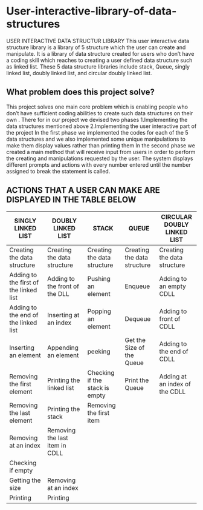 # User-interactive-library-of-data-structures

USER INTERACTIVE DATA STRUCTUR LIBRARY
This user interactive data structure library is a library of 5 structure which the user can create and manipulate.
It is a library of data structure created for users who don’t have a coding skill which reaches to creating a user defined data structure such as linked list.
These 5 data structure libraries include stack, Queue, singly linked list, doubly linked list, and circular doubly linked list.

## What problem does this project solve?
This project solves one main core problem which is enabling people who don’t have sufficient coding abilities to create such data structures on their own . There for in our project we devised two phases
1.Implementing the data structures mentioned above
2.Implementing the user interactive part of the project
In the first phase we implemented the codes for each of the 5 data structures and we also implemented some unique manipulations to make them display values rather than printing them
In the second phase we created a main method that will receive input from users in order to perform the creating and manipulations requested by the user.
The system displays different prompts and actions with every number entered until the number assigned to break the statement is called.

## ACTIONS THAT A USER CAN MAKE ARE DISPLAYED IN THE TABLE BELOW
|SINGLY LINKED LIST                    | DOUBLY LINKED LIST	            |         STACK	                |      QUEUE	               | CIRCULAR DOUBLY LINKED LIST    |
|--------------------------------------|--------------------------------|-------------------------------|----------------------------|--------------------------------|
|Creating the data structure           |Creating the data structure     |	Creating the data structure   |Creating the data structure |	Creating the data structure   |
|Adding to the first of the linked list|	Adding to the front of the DLL|	Pushing an element	          |Enqueue	                   |Adding to an empty CDLL         |
|Adding to the end of the linked list	 |  Inserting at an index	        |Popping an element	            | Dequeue	                   |Adding to front of CDLL         |
|Inserting an element	                 |  Appending an element	        | peeking	                      |  Get the Size of the Queue |	Adding to the end of CDLL     |
|Removing the first element            |	Printing the linked list	    | Checking if the stack is empty|	Print the Queue            |	Adding at an index of the CDLL|
|Removing the last element             |	Printing the stack		        | Removing the first item       |                            |                                |
|Removing at an index                  |	Removing the last item in CDLL|                               |                            |                                |
|Checking if empty                     |                                |                               |                            |                                |
|Getting the size				               |Removing at an index            |                               |                            |                                |
|Printing				                       | Printing                       |                               |                            |                                |



